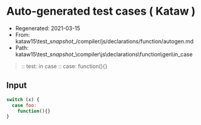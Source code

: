 # Auto-generated test cases ( Kataw )
- Regenerated: 2021-03-15
- From: kataw15\test\__snapshot__/compiler/js/declarations/function/autogen.md
- Path: kataw15\test\__snapshot__\compiler\js\declarations\function\gen\in_case
> :: test: in case
> :: case: function(){}
## Input

`````js
switch (x) {
  case foo:
    function(){}
}
`````

